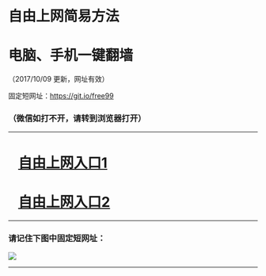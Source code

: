 ﻿# 自由上网简易方法

# 电脑、手机一键翻墙

（2017/10/09 更新，网址有效）

固定短网址：https://git.io/free99

### （微信如打不开，请转到浏览器打开）


***





# &nbsp;&nbsp; <a href="http://ft639418837.fwq-tz-1001.info/fwqtz01.html?t=100900130728 " target="_blank">自由上网入口1</a>
# &nbsp;&nbsp; <a href="http://ft31422016.fwq-tz-1002.info/fwqtz02.html?t=100900116903 " target="_blank">自由上网入口2</a>
***

### 请记住下图中固定短网址：

<img src="https://s3-us-west-2.amazonaws.com/fwq-1001/yjfq-20170905okok.png" /> 


***

